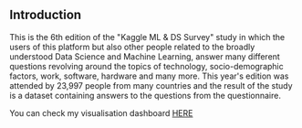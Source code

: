 
## Introduction
This is the 6th edition of the "Kaggle ML & DS Survey" study in which the users of this platform but also other people related to the broadly understood Data Science 
and Machine Learning, answer many different questions revolving around the topics of technology, socio-demographic factors, work, software, hardware and many more. 
This year's edition was attended by 23,997 people from many countries and the result of the study is a dataset containing answers to the questions from the 
questionnaire.

You can check my visualisation dashboard [HERE](https://oomar.shinyapps.io/kaggle_survey_presentation/)
